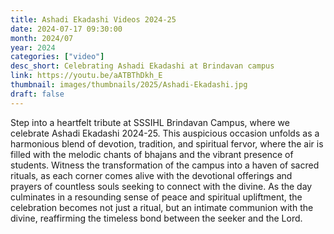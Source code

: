 ```yaml
---
title: Ashadi Ekadashi Videos 2024-25
date: 2024-07-17 09:30:00
month: 2024/07
year: 2024
categories: ["video"]
desc_short: Celebrating Ashadi Ekadashi at Brindavan campus 
link: https://youtu.be/aATBThDkh_E
thumbnail: images/thumbnails/2025/Ashadi-Ekadashi.jpg
draft: false
---
```


 Step into a heartfelt tribute at SSSIHL Brindavan Campus, where we celebrate Ashadi Ekadashi 2024-25. This auspicious occasion unfolds as a harmonious blend of devotion, tradition, and spiritual fervor, where the air is filled with the melodic chants of bhajans and the vibrant presence of students. Witness the transformation of the campus into a haven of sacred rituals, as each corner comes alive with the devotional offerings and prayers of countless souls seeking to connect with the divine. As the day culminates in a resounding sense of peace and spiritual upliftment, the celebration becomes not just a ritual, but an intimate communion with the divine, reaffirming the timeless bond between the seeker and the Lord.